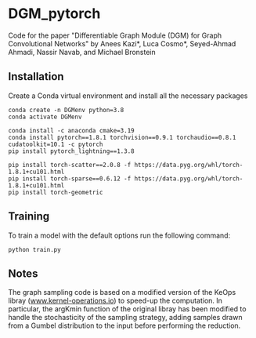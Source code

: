 # DGM_pytorch

Code for the paper "Differentiable Graph Module (DGM) for Graph Convolutional Networks" by Anees Kazi*, Luca Cosmo*, Seyed-Ahmad Ahmadi, Nassir Navab, and Michael Bronstein


## Installation

Create a Conda virtual environment and install all the necessary packages

```
conda create -n DGMenv python=3.8
conda activate DGMenv
```

```
conda install -c anaconda cmake=3.19
conda install pytorch==1.8.1 torchvision==0.9.1 torchaudio==0.8.1 cudatoolkit=10.1 -c pytorch
pip install pytorch_lightning==1.3.8

pip install torch-scatter==2.0.8 -f https://data.pyg.org/whl/torch-1.8.1+cu101.html
pip install torch-sparse==0.6.12 -f https://data.pyg.org/whl/torch-1.8.1+cu101.html
pip install torch-geometric
```

## Training

To train a model with the default options run the following command:
```
python train.py
``` 

## Notes
The graph sampling code is based on a modified version of the KeOps libray (www.kernel-operations.io) to speed-up the computation. In particular, the argKmin function of the original libray has been modified to handle the stochasticity of the sampling strategy, adding samples drawn from a Gumbel distribution to the input before performing the reduction.
